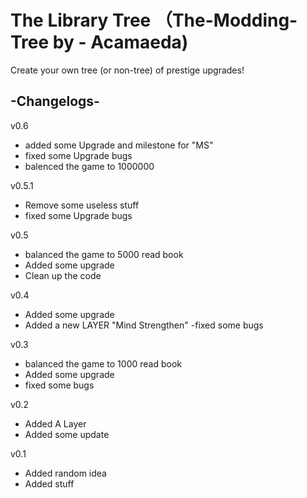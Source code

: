 # The Library Tree （The-Modding-Tree by - Acamaeda)

Create your own tree (or non-tree) of prestige upgrades!

## -Changelogs-

v0.6
- added some Upgrade and milestone for "MS"
- fixed some Upgrade bugs
- balenced the game to 1000000

v0.5.1
- Remove some useless stuff
- fixed some Upgrade bugs

v0.5
- balanced the game to 5000 read book
- Added some upgrade
- Clean up the code

v0.4
- Added some upgrade
- Added a new LAYER "Mind Strengthen" -fixed some bugs

v0.3
- balanced the game to 1000 read book
- Added some upgrade
- fixed some bugs

v0.2
- Added A Layer
- Added some update

v0.1
- Added random idea
- Added stuff
